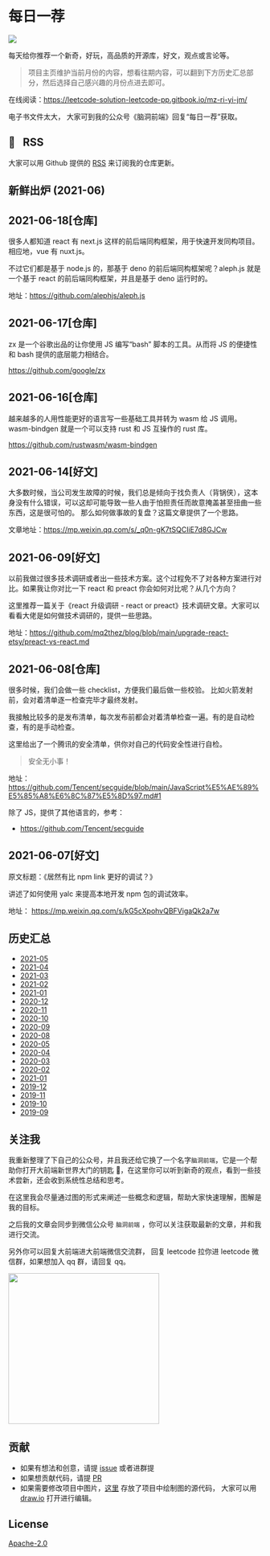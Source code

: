 # 每日一荐

![](https://tva1.sinaimg.cn/large/006y8mN6ly1g8d0sktqrwj30hs07maae.jpg)

每天给你推荐一个新奇，好玩，高品质的开源库，好文，观点或言论等。

> 项目主页维护当前月份的内容，想看往期内容，可以翻到下方历史汇总部分，然后选择自己感兴趣的月份点进去即可。

在线阅读：https://leetcode-solution-leetcode-pp.gitbook.io/mz-ri-yi-jm/

电子书文件太大， 大家可到我的公众号《脑洞前端》回复“每日一荐”获取。

## :newspaper: &nbsp; RSS

大家可以用 Github 提供的 [RSS](https://github.com/azl397985856/daily-featured/commits.atom) 来订阅我的仓库更新。
​

## 新鲜出炉 (2021-06)

## 2021-06-18[仓库]

很多人都知道 react 有 next.js 这样的前后端同构框架，用于快速开发同构项目。相应地，vue 有 nuxt.js。

不过它们都是基于 node.js 的，那基于 deno 的前后端同构框架呢？aleph.js 就是一个基于 react 的前后端同构框架，并且是基于 deno 运行时的。

地址：https://github.com/alephjs/aleph.js

## 2021-06-17[仓库]

zx 是一个谷歌出品的让你使用 JS 编写“bash” 脚本的工具。从而将 JS 的便捷性和 bash 提供的底层能力相结合。

https://github.com/google/zx

## 2021-06-16[仓库]

越来越多的人用性能更好的语言写一些基础工具并转为 wasm 给 JS 调用。 wasm-bindgen 就是一个可以支持 rust 和 JS 互操作的 rust 库。

https://github.com/rustwasm/wasm-bindgen

## 2021-06-14[好文]

大多数时候，当公司发生故障的时候，我们总是倾向于找负责人（背锅侠），这本身没有什么错误，可以这却可能导致一些人由于怕担责任而故意掩盖甚至扭曲一些东西，这是很可怕的。 那么如何做事故的复盘？这篇文章提供了一个思路。

文章地址：https://mp.weixin.qq.com/s/_q0n-gK7tSQCIiE7d8GJCw

## 2021-06-09[好文]

以前我做过很多技术调研或者出一些技术方案。这个过程免不了对各种方案进行对比。如果我让你对比一下 react 和 preact 你会如何对比呢？从几个方向？

这里推荐一篇关于《react 升级调研 - react or preact》技术调研文章。大家可以看看大佬是如何做技术调研的，提供一些思路。

地址：https://github.com/mq2thez/blog/blob/main/upgrade-react-etsy/preact-vs-react.md

## 2021-06-08[仓库]

很多时候，我们会做一些 checklist，方便我们最后做一些校验。 比如火箭发射前，会对着清单逐一检查完毕才最终发射。

我接触比较多的是发布清单，每次发布前都会对着清单检查一遍。有的是自动检查，有的是手动检查。

这里给出了一个腾讯的安全清单，供你对自己的代码安全性进行自检。

> 安全无小事！

地址：https://github.com/Tencent/secguide/blob/main/JavaScript%E5%AE%89%E5%85%A8%E6%8C%87%E5%8D%97.md#1

除了 JS，提供了其他语言的，参考：

- https://github.com/Tencent/secguide

## 2021-06-07[好文]

原文标题：《居然有比 npm link 更好的调试？》

讲述了如何使用 yalc 来提高本地开发 npm 包的调试效率。

地址： https://mp.weixin.qq.com/s/kG5cXpohvQBFVigaQk2a7w

## 历史汇总

- [2021-05](https://github.com/azl397985856/daily-featured/tree/master/backup/2021-05/README.md)
- [2021-04](https://github.com/azl397985856/daily-featured/tree/master/backup/2021-04/README.md)
- [2021-03](https://github.com/azl397985856/daily-featured/tree/master/backup/2021-03/README.md)
- [2021-02](https://github.com/azl397985856/daily-featured/tree/master/backup/2021-02/README.md)
- [2021-01](https://github.com/azl397985856/daily-featured/tree/master/backup/2021-01/README.md)
- [2020-12](https://github.com/azl397985856/daily-featured/tree/master/backup/2020-12/README.md)
- [2020-11](https://github.com/azl397985856/daily-featured/tree/master/backup/2020-11/README.md)
- [2020-10](https://github.com/azl397985856/daily-featured/tree/master/backup/2020-10/README.md)
- [2020-09](https://github.com/azl397985856/daily-featured/tree/master/backup/2020-09/README.md)
- [2020-08](https://github.com/azl397985856/daily-featured/tree/master/backup/2020-08/README.md)
- [2020-05](https://github.com/azl397985856/daily-featured/tree/master/backup/2020-05/README.md)
- [2020-04](https://github.com/azl397985856/daily-featured/tree/master/backup/2020-04/README.md)
- [2020-03](https://github.com/azl397985856/daily-featured/tree/master/backup/2020-03/README.md)
- [2020-02](https://github.com/azl397985856/daily-featured/tree/master/backup/2020-02/README.md)
- [2021-01](https://github.com/azl397985856/daily-featured/tree/master/backup/2021-01/README.md)
- [2019-12](https://github.com/azl397985856/daily-featured/tree/master/backup/2019-12/README.md)
- [2019-11](https://github.com/azl397985856/daily-featured/tree/master/backup/2019-11/README.md)
- [2019-10](https://github.com/azl397985856/daily-featured/tree/master/backup/2019-10/README.md)
- [2019-09](https://github.com/azl397985856/daily-featured/tree/master/backup/2019-09/README.md)

## 关注我

我重新整理了下自己的公众号，并且我还给它换了一个名字`脑洞前端`，它是一个帮助你打开大前端新世界大门的钥匙 🔑，在这里你可以听到新奇的观点，看到一些技术尝新，还会收到系统性总结和思考。

在这里我会尽量通过图的形式来阐述一些概念和逻辑，帮助大家快速理解，图解是我的目标。

之后我的文章会同步到微信公众号 `脑洞前端` ，你可以关注获取最新的文章，并和我进行交流。

另外你可以回复大前端进大前端微信交流群， 回复 leetcode 拉你进 leetcode 微信群，如果想加入 qq 群，请回复 qq。

<img width="300" src="https://tva1.sinaimg.cn/large/006y8mN6ly1g7he9xdtmyj30by0byaac.jpg">

## 贡献

- 如果有想法和创意，请提 [issue](https://github.com/azl397985856/daily-featured/issues) 或者进群提
- 如果想贡献代码，请提 [PR](https://github.com/azl397985856/daily-featured/pulls)
- 如果需要修改项目中图片，[这里](./assets/) 存放了项目中绘制图的源代码， 大家可以用 [draw.io](https://www.draw.io/) 打开进行编辑。

## License

[Apache-2.0](./LICENSE)
